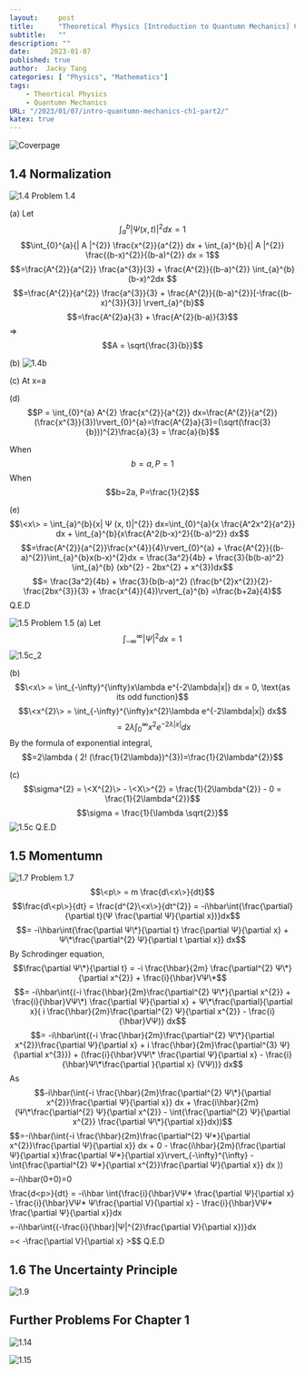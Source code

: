 ```yaml
---
layout:     post
title:      "Theoretical Physics [Introduction to Quantumn Mechanics] Chapter 1: The Wave Function (Part 2)"
subtitle:   ""
description: ""
date:     2023-01-07
published: true
author:  Jacky Tang
categories: [ "Physics", "Mathematics"]
tags:
    - Theortical Physics
    - Quantumn Mechanics
URL: "/2023/01/07/intro-quantumn-mechanics-ch1-part2/"
katex: true
---
```


<!--more-->
![Coverpage](/img/intro-quantumn-mechanics/cover.png)
  ##  1.4 Normalization
![1.4](/img/intro-quantumn-mechanics/1-4.png)
Problem 1.4

(a)
Let $$\int_{a}^{b}{| Ψ (x, t)|^{2}} dx = 1$$
$$\int_{0}^{a}{| A |^{2}} \frac{x^{2}}{a^{2}} dx + \int_{a}^{b}{| A |^{2}} \frac{(b-x)^{2}}{(b-a)^{2}} dx = 1$$
$$=\frac{A^{2}}{a^{2}} \frac{a^{3}}{3} + \frac{A^{2}}{(b-a)^{2}} \int_{a}^{b}(b-x)^2dx $$
$$=\frac{A^{2}}{a^{2}} \frac{a^{3}}{3} + \frac{A^{2}}{(b-a)^{2}}[-\frac{(b-x)^{3}}{3}] \rvert_{a}^{b}$$
$$=\frac{A^{2}a}{3} + \frac{A^{2}(b-a)}{3}$$
=> $$A = \sqrt{\frac{3}{b}}$$

(b)
![1.4b](/img/intro-quantumn-mechanics/1-4b.png)

(c)
At x=a

(d)
$$P = \int_{0}^{a} A^{2} \frac{x^{2}}{a^{2}} dx=\frac{A^{2}}{a^{2}}(\frac{x^{3}}{3})\rvert_{0}^{a}=\frac{A^{2}a}{3}=(\sqrt(\frac{3}{b}))^{2}\frac{a}{3} = \frac{a}{b}$$

When $$b=a, P=1$$
When $$b=2a, P=\frac{1}{2}$$

(e)
$$\<x\> = \int_{a}^{b}{x| Ψ (x, t)|^{2}} dx=\int_{0}^{a}{x \frac{A^2x^2}{a^2}} dx + \int_{a}^{b}{x\frac{A^2(b-x)^2}{(b-a)^2}} dx$$
$$=\frac{A^{2}}{a^{2}}\frac{x^{4}}{4}\rvert_{0}^{a} + \frac{A^{2}}{(b-a)^{2}}\int_{a}^{b}x(b-x)^{2}dx = \frac{3a^2}{4b} + \frac{3}{b(b-a)^2} \int_{a}^{b} (xb^{2} - 2bx^{2} + x^{3})dx$$
$$= \frac{3a^2}{4b} + \frac{3}{b(b-a)^2} (\frac{b^{2}x^{2}}{2}-\frac{2bx^{3}}{3} + \frac{x^{4}}{4})\rvert_{a}^{b} =\frac{b+2a}{4}$$
Q.E.D


![1.5](/img/intro-quantumn-mechanics/1-5.png) 
Problem 1.5 
(a)
Let $$\int^{\infty}_{-\infty}{|Ψ|^{2} }dx = 1$$
![1.5c_2](/img/intro-quantumn-mechanics/1-5c_2.png)

(b)
$$\<x\> =  \int_{-\infty}^{\infty}x\lambda e^{-2\lambda|x|} dx = 0, \text{as its odd function}$$
$$\<x^{2}\> = \int_{-\infty}^{\infty}x^{2}\lambda e^{-2\lambda|x|} dx$$
$$= 2\lambda \int_{0}^{\infty}x^{2}e^{-2\lambda|x|} dx$$
By the formula of exponential integral,
$$=2\lambda ( 2! (\frac{1}{2\lambda})^{3})=\frac{1}{2\lambda^{2}}$$

(c)
$$\sigma^{2} = \<X^{2}\> - \<X\>^{2} = \frac{1}{2\lambda^{2}} - 0 = \frac{1}{2\lambda^{2}}$$
$$\sigma = \frac{1}{\lambda \sqrt{2}}$$
![1.5c](/img/intro-quantumn-mechanics/1-5c.png)
Q.E.D
  ##  1.5 Momentumn
![1.7](/img/intro-quantumn-mechanics/1-7.png) 
Problem 1.7
$$\<p\> = m \frac{d\<x\>}{dt}$$
$$\frac{d\<p\>}{dt} = \frac{d^{2}\<x\>}{dt^{2}} = -i\hbar\int{\frac{\partial}{\partial t}(Ψ \frac{\partial Ψ}{\partial x})}dx$$
$$= -i\hbar\int{\frac{\partial Ψ\*}{\partial t} \frac{\partial Ψ}{\partial x} + Ψ\*\frac{\partial^{2} Ψ}{\partial t \partial x}} dx$$
By Schrodinger equation,
$$\frac{\partial Ψ\*}{\partial t} = -i \frac{\hbar}{2m} \frac{\partial^{2} Ψ\*}{\partial x^{2}} + \frac{i}{\hbar}VΨ\*$$
$$= -i\hbar\int{(-i \frac{\hbar}{2m}\frac{\partial^{2} Ψ\*}{\partial x^{2}} + \frac{i}{\hbar}VΨ\*) \frac{\partial Ψ}{\partial x} + Ψ\*\frac{\partial}{\partial x}( i \frac{\hbar}{2m}\frac{\partial^{2} Ψ}{\partial x^{2}} - \frac{i}{\hbar}VΨ)} dx$$
$$= -i\hbar\int{(-i \frac{\hbar}{2m}\frac{\partial^{2} Ψ\*}{\partial x^{2}}\frac{\partial Ψ}{\partial x}  +  i \frac{\hbar}{2m}\frac{\partial^{3} Ψ}{\partial x^{3}}) + (\frac{i}{\hbar}VΨ\* \frac{\partial Ψ}{\partial x}  - \frac{i}{\hbar}Ψ\*\frac{\partial }{\partial x} (VΨ))} dx$$
As $$-i\hbar(\int{-i \frac{\hbar}{2m}\frac{\partial^{2} Ψ\*}{\partial x^{2}}\frac{\partial Ψ}{\partial x}} dx + \frac{i\hbar}{2m}(Ψ\*\frac{\partial^{2} Ψ}{\partial x^{2}} - \int{\frac{\partial^{2} Ψ}{\partial x^{2}} \frac{\partial Ψ\*}{\partial x}}dx))$$
$$=-i\hbar(\int{-i \frac{\hbar}{2m}\frac{\partial^{2} Ψ\*}{\partial x^{2}}\frac{\partial Ψ}{\partial x}} dx + 0 - \frac{i\hbar}{2m}(\frac{\partial Ψ\}{\partial x}\frac{\partial Ψ\*}{\partial x}\rvert_{-\infty}^{\infty} - \int{\frac{\partial^{2} Ψ\*}{\partial x^{2}}\frac{\partial Ψ}{\partial x}} dx ))$$
$$=-i\hbar(0+0)=0$$
$$\frac{d\<p\>}{dt} = -i\hbar \int{\frac{i}{\hbar}VΨ\* \frac{\partial Ψ}{\partial x} - \frac{i}{\hbar}VΨ\* Ψ\frac{\partial V}{\partial x} - \frac{i}{\hbar}VΨ\* \frac{\partial Ψ}{\partial x}}dx$$
$$=-i\hbar\int{(-\frac{i}{\hbar}|Ψ|^{2}\frac{\partial V}{\partial x})}dx$$
$$=\< -\frac{\partial V}{\partial x} \>$$
Q.E.D
  ##  1.6 The Uncertainty Principle
![1.9](/img/intro-quantumn-mechanics/1-9.png) 
  ##  Further Problems For Chapter 1
![1.14](/img/intro-quantumn-mechanics/1-14.png)

![1.15](/img/intro-quantumn-mechanics/1-15.png) 